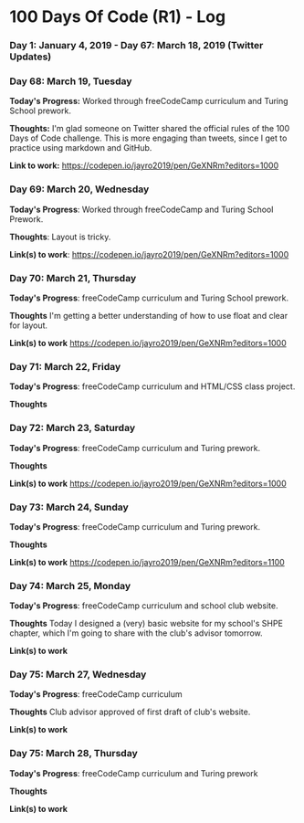 # 100 Days Of Code (R1) - Log

### Day 1: January 4, 2019 - Day 67: March 18, 2019 (Twitter Updates)

### Day 68: March 19, Tuesday

**Today's Progress:** Worked through freeCodeCamp curriculum and Turing School prework.

**Thoughts:** I'm glad someone on Twitter shared the official rules of the 100 Days of Code challenge. This is more engaging than tweets, since I get to practice using markdown and GitHub.

**Link to work:**
https://codepen.io/jayro2019/pen/GeXNRm?editors=1000

### Day 69: March 20, Wednesday

**Today's Progress**: Worked through freeCodeCamp and Turing School Prework.

**Thoughts**: Layout is tricky.

**Link(s) to work**: 
https://codepen.io/jayro2019/pen/GeXNRm?editors=1000

### Day 70: March 21, Thursday

**Today's Progress**: freeCodeCamp curriculum and Turing School prework.

**Thoughts** I'm getting a better understanding of how to use float and clear for layout.

**Link(s) to work**
https://codepen.io/jayro2019/pen/GeXNRm?editors=1000

### Day 71: March 22, Friday

**Today's Progress**: freeCodeCamp curriculum and HTML/CSS class project.

**Thoughts** 

### Day 72: March 23, Saturday

**Today's Progress**: freeCodeCamp curriculum and Turing prework.

**Thoughts**

**Link(s) to work**
https://codepen.io/jayro2019/pen/GeXNRm?editors=1000

### Day 73: March 24, Sunday

**Today's Progress**: freeCodeCamp curriculum and Turing prework.

**Thoughts**

**Link(s) to work**
https://codepen.io/jayro2019/pen/GeXNRm?editors=1100

### Day 74: March 25, Monday

**Today's Progress**: freeCodeCamp curriculum and school club website.

**Thoughts** Today I designed a (very) basic website for my school's SHPE chapter, which I'm going to share with the club's advisor tomorrow.

**Link(s) to work**


### Day 75: March 27, Wednesday

**Today's Progress**: freeCodeCamp curriculum

**Thoughts** Club advisor approved of first draft of club's website. 

**Link(s) to work**

### Day 75: March 28, Thursday

**Today's Progress**: freeCodeCamp curriculum and Turing prework

**Thoughts** 

**Link(s) to work**
